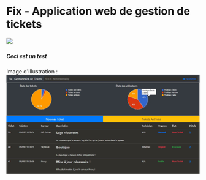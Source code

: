 # Fix - Application web de gestion de tickets

<div float="left">
  <img src="https://github.com/Nem-developing/Fix/blob/master/favicon.ico?raw=true" style="width: 50px;"></img>       
  <h5>Ceci est un test</h5>
</div>

Image d'illustration :
![Image d'illustration](https://github.com/Nem-developing/Fix/blob/master/photos/Fix-illustration.JPG?raw=true)
